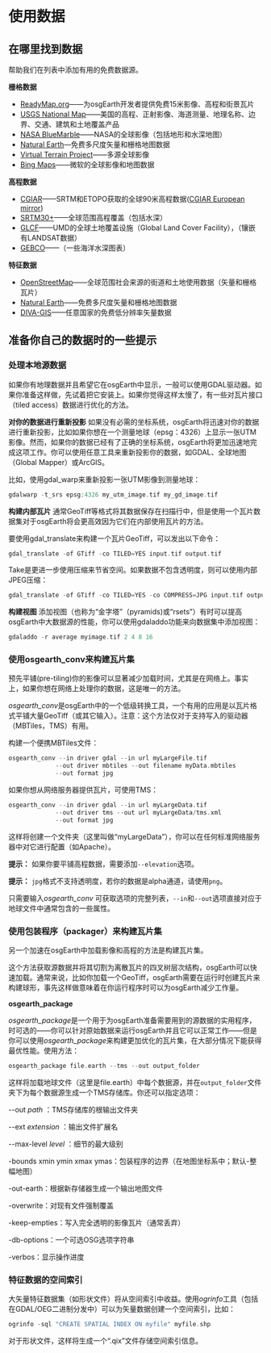 # 使用数据
## 在哪里找到数据
帮助我们在列表中添加有用的免费数据源。

**栅格数据**
* [ReadyMap.org](http://web.pelicanmapping.com/readymap-tiles/)——为osgEarth开发者提供免费15米影像、高程和街景瓦片
* [USGS National Map](https://www.usgs.gov/core-science-systems/national-geospatial-program/national-map)——美国的高程、正射影像、海道测量、地理名称、边界、交通、建筑和土地覆盖产品
* [NASA BlueMarble](https://visibleearth.nasa.gov/view_cat.php?categoryID=1484)——NASA的全球影像（包括地形和水深地图）
* [Natural Earth](http://www.naturalearthdata.com/)—免费多尺度矢量和栅格地图数据
* [Virtual Terrain Project](http://vterrain.org/Imagery/WholeEarth/)——多源全球影像
* [Bing Maps](https://www.microsoft.com/en-us/maps/choose-your-bing-maps-api)——微软的全球影像和地图数据

**高程数据**
* [CGIAR](http://srtm.csi.cgiar.org/)——SRTM和ETOPO获取的全球90米高程数据([CGIAR European mirror](ftp://xftp.jrc.it/pub/srtmV4/))
* [SRTM30+](ftp://topex.ucsd.edu/pub/srtm30_plus/)——全球范围高程覆盖（包括水深）
* [GLCF](http://glcf.umiacs.umd.edu/data/srtm/)——UMD的全球土地覆盖设施（Global Land Cover Facility），（镶嵌有LANDSAT数据）
* [GEBCO](https://www.gebco.net/)——（一些海洋水深图表）

**特征数据**
* [OpenStreetMap](https://www.openstreetmap.org/#map=4/36.96/104.17)——全球范围社会来源的街道和土地使用数据（矢量和栅格瓦片）
* [Natural Earth](http://www.naturalearthdata.com/)——免费多尺度矢量和栅格地图数据
* [DIVA-GIS](http://www.diva-gis.org/gData)——任意国家的免费低分辨率矢量数据

## 准备你自己的数据时的一些提示
### 处理本地源数据
 如果你有地理数据并且希望它在osgEarth中显示，一般可以使用GDAL驱动器。如果你准备这样做，先试着把它安装上。如果你觉得这样太慢了，有一些对瓦片接口（tiled access）数据进行优化的方法。

  **对你的数据进行重新投影**
  如果没有必需的坐标系统，osgEarth将迅速对你的数据进行重新投影，比如如果你想在一个测量地球（epsg：4326）上显示一张UTM影像。然而，如果你的数据已经有了正确的坐标系统，osgEarth将更加迅速地完成这项工作。你可以使用任意工具来重新投影你的数据，如GDAL、全球地图（Global Mapper）或ArcGIS。
  
  比如，使用gdal_warp来重新投影一张UTM影像到测量地球：
  ```C++
  gdalwarp -t_srs epsg:4326 my_utm_image.tif my_gd_image.tif
  ```
  **构建内部瓦片**
  通常GeoTiff等格式将其数据保存在扫描行中，但是使用一个瓦片数据集对于osgEarth将会更高效因为它们在内部使用瓦片的方法。
  
  要使用gdal_translate来构建一个瓦片GeoTiff，可以发出以下命令：
  ```C++
  gdal_translate -of GTiff -co TILED=YES input.tif output.tif
  ```
  Take是更进一步使用压缩来节省空间。如果数据不包含透明度，则可以使用内部JPEG压缩：
  ```C++
  gdal_translate -of GTiff -co TILED=YES -co COMPRESS=JPG input.tif output.tif
  ```
  **构建视图**
  添加视图（也称为“金字塔”（pyramids)或“rsets”）有时可以提高osgEarth中大数据源的性能，你可以使用gdaladdo功能来向数据集中添加视图：
  ```C++
  gdaladdo -r average myimage.tif 2 4 8 16
  ```
### 使用osgearth_conv来构建瓦片集
 预先平铺(pre-tiling)你的影像可以显著减少加载时间，尤其是在网络上。事实上，如果你想在网络上处理你的数据，这是唯一的方法。
 
 *osgearth_conv*是osgEarth中的一个低级转换工具，一个有用的应用是以瓦片格式平铺大量GeoTiff（或其它输入）。注意：这个方法仅对于支持写入的驱动器（MBTiles，TMS）有用。
 
 构建一个便携MBTiles文件：
 ```C++
 osgearth_conv --in driver gdal --in url myLargeFile.tif
              --out driver mbtiles --out filename myData.mbtiles
              --out format jpg
 ```
 如果你想从网络服务器提供瓦片，可使用TMS：
 ```C++
 osgearth_conv --in driver gdal --in url myLargeData.tif
              --out driver tms --out url myLargeData/tms.xml
              --out format jpg
 ```
 这样将创建一个文件夹（这里叫做“myLargeData”），你可以在任何标准网络服务器中对它进行配置（如Apache）。
 
 **提示：** 如果你要平铺高程数据，需要添加`--elevation`选项。
 
 **提示：** `jpg`格式不支持透明度，若你的数据是alpha通道，请使用`png`。
 
 只需要输入*osgearth_conv* 可获取选项的完整列表，`--in`和`--out`选项直接对应于地球文件中通常包含的一些属性。
 
### 使用包装程序（packager）来构建瓦片集
 另一个加速在osgEarth中加载影像和高程的方法是构建瓦片集。

 这个方法获取源数据并将其切割为离散瓦片的四叉树层次结构，osgEarth可以快速加载。通常来说，比如你加载一个GeoTiff，osgEarth需要在运行时创建瓦片来构建球形，事先这样做意味着在你运行程序时可以为osgEarth减少工作量。

 **osgearth_package**

 *osgearth_package*是一个用于为osgEarth准备需要用到的源数据的实用程序，时可选的——你可以针对原始数据来运行osgEarth并且它可以正常工作——但是你可以使用*osgearth_package*来构建更加优化的瓦片集，在大部分情况下能获得最优性能。使用方法：
 ```C++
 osgearth_package file.earth --tms --out output_folder
 ```
 这样将加载地球文件（这里是file.earth）中每个数据源，并在`output_folder`文件夹下为每个数据源生成一个TMS存储库。你还可以指定选项：

  --out *path* ：TMS存储库的根输出文件夹
  
  --ext *extension* ：输出文件扩展名
  
  --max-level *level* ：细节的最大级别
  
  -bounds xmin ymin xmax ymas：包装程序的边界（在地图坐标系中；默认-整幅地图）
  
  -out-earth：根据新存储器生成一个输出地图文件
  
  -overwrite：对现有文件强制覆盖
  
  -keep-empties：写入完全透明的影像瓦片（通常丢弃）
  
  -db-options：一个可选OSG选项字符串
  
  -verbos：显示操作进度
  
### 特征数据的空间索引
大矢量特征数据集（如形状文件）将从空间索引中收益。使用*ogrinfo*工具（包括在GDAL/OEG二进制分发中）可以为矢量数据创建一个空间索引，比如：
 ```C++
 ogrinfo -sql "CREATE SPATIAL INDEX ON myfile" myfile.shp
 ```
 对于形状文件，这样将生成一个“.qix”文件存储空间索引信息。
 


